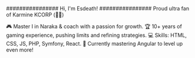 ################
Hi, I'm Esdeath!
################
Proud ultra fan of Karmine KCORP (🩵🤍)

🎮 Master I in Naraka & coach with a passion for growth.
🏆 10+ years of gaming experience, pushing limits and refining strategies.
💻 Skills: HTML, CSS, JS, PHP, Symfony, React.
🔧 Currently mastering Angular to level up even more!
